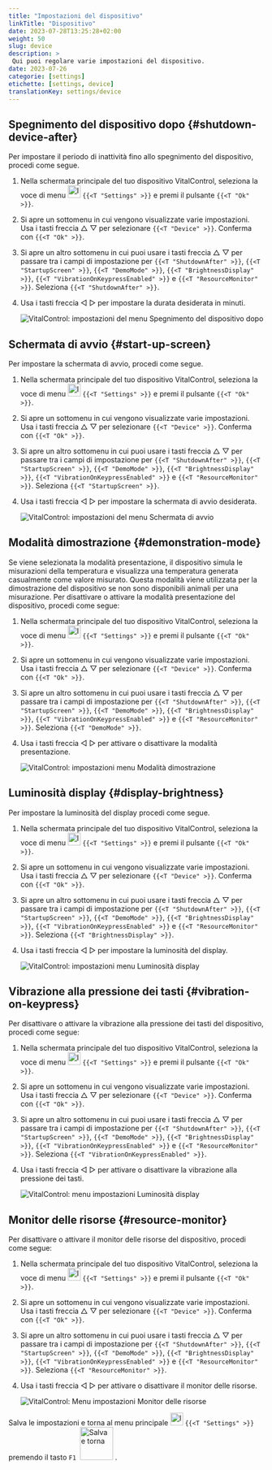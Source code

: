 ```yaml
---
title: "Impostazioni del dispositivo"
linkTitle: "Dispositivo"
date: 2023-07-28T13:25:28+02:00
weight: 50
slug: device
description: >
 Qui puoi regolare varie impostazioni del dispositivo.
date: 2023-07-26
categorie: [settings]
etichette: [settings, device]
translationKey: settings/device
---
```

## Spegnimento del dispositivo dopo {#shutdown-device-after}
Per impostare il periodo di inattività fino allo spegnimento del dispositivo, procedi come segue.

1. Nella schermata principale del tuo dispositivo VitalControl, seleziona la voce di menu <img src="/icons/gear.svg" width="25" align="bottom" alt="Impostazioni" /> `{{<T "Settings" >}}` e premi il pulsante `{{<T "Ok" >}}`.

2. Si apre un sottomenu in cui vengono visualizzate varie impostazioni. Usa i tasti freccia △ ▽ per selezionare `{{<T "Device" >}}`. Conferma con `{{<T "Ok" >}}`.

3. Si apre un altro sottomenu in cui puoi usare i tasti freccia △ ▽ per passare tra i campi di impostazione per `{{<T "ShutdownAfter" >}}`, `{{<T "StartupScreen" >}}`, `{{<T "DemoMode" >}}`, `{{<T "BrightnessDisplay" >}}`, `{{<T "VibrationOnKeypressEnabled" >}}` e `{{<T "ResourceMonitor" >}}`. Seleziona `{{<T "ShutdownAfter" >}}`.

4. Usa i tasti freccia ◁ ▷ per impostare la durata desiderata in minuti.

    ![VitalControl: impostazioni del menu Spegnimento del dispositivo dopo](../images/shutdowndeviceafter.png "Spegnimento del dispositivo dopo")

## Schermata di avvio {#start-up-screen}

Per impostare la schermata di avvio, procedi come segue.

1. Nella schermata principale del tuo dispositivo VitalControl, seleziona la voce di menu <img src="/icons/gear.svg" width="25" align="bottom" alt="Impostazioni" /> `{{<T "Settings" >}}` e premi il pulsante `{{<T "Ok" >}}`.

2. Si apre un sottomenu in cui vengono visualizzate varie impostazioni. Usa i tasti freccia △ ▽ per selezionare `{{<T "Device" >}}`. Conferma con `{{<T "Ok" >}}`.

3. Si apre un altro sottomenu in cui puoi usare i tasti freccia △ ▽ per passare tra i campi di impostazione per `{{<T "ShutdownAfter" >}}`, `{{<T "StartupScreen" >}}`, `{{<T "DemoMode" >}}`, `{{<T "BrightnessDisplay" >}}`, `{{<T "VibrationOnKeypressEnabled" >}}` e `{{<T "ResourceMonitor" >}}`. Seleziona `{{<T "StartupScreen" >}}`.

4. Usa i tasti freccia ◁ ▷ per impostare la schermata di avvio desiderata.

    ![VitalControl: impostazioni del menu Schermata di avvio](../images/startupscreen.png "Schermata di avvio")

## Modalità dimostrazione {#demonstration-mode}

Se viene selezionata la modalità presentazione, il dispositivo simula le misurazioni della temperatura e visualizza una temperatura generata casualmente come valore misurato. Questa modalità viene utilizzata per la dimostrazione del dispositivo se non sono disponibili animali per una misurazione. Per disattivare o attivare la modalità presentazione del dispositivo, procedi come segue:


1. Nella schermata principale del tuo dispositivo VitalControl, seleziona la voce di menu <img src="/icons/gear.svg" width="25" align="bottom" alt="Impostazioni" /> `{{<T "Settings" >}}` e premi il pulsante `{{<T "Ok" >}}`.

2. Si apre un sottomenu in cui vengono visualizzate varie impostazioni. Usa i tasti freccia △ ▽ per selezionare `{{<T "Device" >}}`. Conferma con `{{<T "Ok" >}}`.

3. Si apre un altro sottomenu in cui puoi usare i tasti freccia △ ▽ per passare tra i campi di impostazione per `{{<T "ShutdownAfter" >}}`, `{{<T "StartupScreen" >}}`, `{{<T "DemoMode" >}}`, `{{<T "BrightnessDisplay" >}}`, `{{<T "VibrationOnKeypressEnabled" >}}` e `{{<T "ResourceMonitor" >}}`. Seleziona `{{<T "DemoMode" >}}`.

4. Usa i tasti freccia ◁ ▷ per attivare o disattivare la modalità presentazione.

    ![VitalControl: impostazioni menu Modalità dimostrazione](../images/demonstrationmode.png "Modalità dimostrazione")

## Luminosità display {#display-brightness}

Per impostare la luminosità del display procedi come segue.

1. Nella schermata principale del tuo dispositivo VitalControl, seleziona la voce di menu <img src="/icons/gear.svg" width="25" align="bottom" alt="Impostazioni" /> `{{<T "Settings" >}}` e premi il pulsante `{{<T "Ok" >}}`.

2. Si apre un sottomenu in cui vengono visualizzate varie impostazioni. Usa i tasti freccia △ ▽ per selezionare `{{<T "Device" >}}`. Conferma con `{{<T "Ok" >}}`.

3. Si apre un altro sottomenu in cui puoi usare i tasti freccia △ ▽ per passare tra i campi di impostazione per `{{<T "ShutdownAfter" >}}`, `{{<T "StartupScreen" >}}`, `{{<T "DemoMode" >}}`, `{{<T "BrightnessDisplay" >}}`, `{{<T "VibrationOnKeypressEnabled" >}}` e `{{<T "ResourceMonitor" >}}`. Seleziona `{{<T "BrightnessDisplay" >}}`.

4. Usa i tasti freccia ◁ ▷ per impostare la luminosità del display.

    ![VitalControl: impostazioni menu Luminosità display](../images/displaybrightness.png "Luminosità display")

## Vibrazione alla pressione dei tasti {#vibration-on-keypress}

Per disattivare o attivare la vibrazione alla pressione dei tasti del dispositivo, procedi come segue:

1. Nella schermata principale del tuo dispositivo VitalControl, seleziona la voce di menu <img src="/icons/gear.svg" width="25" align="bottom" alt="Impostazioni" /> `{{<T "Settings" >}}` e premi il pulsante `{{<T "Ok" >}}`.

2. Si apre un sottomenu in cui vengono visualizzate varie impostazioni. Usa i tasti freccia △ ▽ per selezionare `{{<T "Device" >}}`. Conferma con `{{<T "Ok" >}}`.

3. Si apre un altro sottomenu in cui puoi usare i tasti freccia △ ▽ per passare tra i campi di impostazione per `{{<T "ShutdownAfter" >}}`, `{{<T "StartupScreen" >}}`, `{{<T "DemoMode" >}}`, `{{<T "BrightnessDisplay" >}}`, `{{<T "VibrationOnKeypressEnabled" >}}` e `{{<T "ResourceMonitor" >}}`. Seleziona `{{<T "VibrationOnKeypressEnabled" >}}`.


4. Usa i tasti freccia ◁ ▷ per attivare o disattivare la vibrazione alla pressione dei tasti.

    ![VitalControl: menu impostazioni Luminosità display](../images/vibrationonkeypress.png "Luminosità display")

## Monitor delle risorse {#resource-monitor}

Per disattivare o attivare il monitor delle risorse del dispositivo, procedi come segue:

1. Nella schermata principale del tuo dispositivo VitalControl, seleziona la voce di menu <img src="/icons/gear.svg" width="25" align="bottom" alt="Impostazioni" /> `{{<T "Settings" >}}` e premi il pulsante `{{<T "Ok" >}}`.

2. Si apre un sottomenu in cui vengono visualizzate varie impostazioni. Usa i tasti freccia △ ▽ per selezionare `{{<T "Device" >}}`. Conferma con `{{<T "Ok" >}}`.

3. Si apre un altro sottomenu in cui puoi usare i tasti freccia △ ▽ per passare tra i campi di impostazione per `{{<T "ShutdownAfter" >}}`, `{{<T "StartupScreen" >}}`, `{{<T "DemoMode" >}}`, `{{<T "BrightnessDisplay" >}}`, `{{<T "VibrationOnKeypressEnabled" >}}` e `{{<T "ResourceMonitor" >}}`. Seleziona `{{<T "ResourceMonitor" >}}`.

4. Usa i tasti freccia ◁ ▷ per attivare o disattivare il monitor delle risorse.

    ![VitalControl: Menu impostazioni Monitor delle risorse](../images/resourcemonitor.png "Monitor delle risorse")

Salva le impostazioni e torna al menu principale <img src="/icons/gear.svg" width="25" align="bottom" alt="Impostazioni" /> `{{<T "Settings" >}}` premendo il tasto `F1` &nbsp;<img src="/icons/footer/save_exit.svg" width="65" align="bottom" alt="Salva e torna" />&nbsp;.
